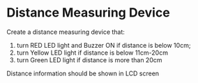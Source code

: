 # Distance Measuring Device

Create a distance measuring device that:
1. turn RED LED light and Buzzer ON if distance is below 10cm;
2. turn Yellow LED light if distance is below 11cm-20cm
3. turn Green LED light if distance is more than 20cm

Distance information should be shown in LCD screen
